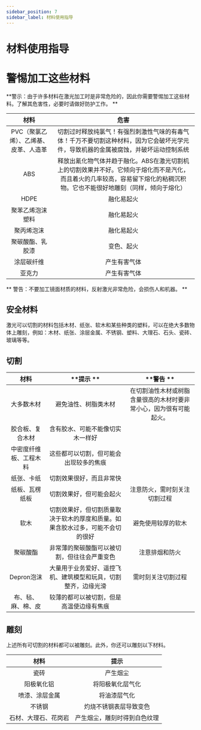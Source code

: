 ```yaml
---
sidebar_position: 7
sidebar_label: 材料使用指导
---
```



# 材料使用指导
# 警惕加工这些材料
**警示：由于许多材料在激光加工时是非常危险的，因此你需要警惕加工这些材料。了解其危害性，必要时请做好防护工作。 **

| **材料** | **危害** |
| :-: | :-: |
| PVC（聚氯乙烯）、乙烯基、皮革、人造革 |切割过时释放纯氯气！有强烈刺激性气味的有毒气体！千万不要切割这种材料，因为它会破坏光学元件，导致机器的金属被腐蚀，并破坏运动控制系统 |
| ABS | 释放出氰化物气体并趋于融化。ABS在激光切割机上的切割效果并不好。它倾向于熔化而不是汽化，而且着火的几率较高，容易留下熔化的粘稠沉积物。它也不能很好地雕刻（同样，倾向于熔化）|
| HDPE | 融化易起火 |
| 聚苯乙烯泡沫塑料 | 融化易起火 |
| 聚丙烯泡沫 | 融化易起火 |
| 聚碳酸酯、乳胶漆 | 变色、起火 |
| 涂层碳纤维 | 产生有害气体 |
| 亚克力 | 产生有害气体 |
** 警告：不要加工镜面材质的材料，反射激光非常危险，会损伤人和机器。 **
## 安全材料
激光可以切割的材料包括木材、纸张、软木和某些种类的塑料，可以在绝大多数物体上雕刻，例如：木材、纸张、涂层金属、不锈钢、塑料、大理石、石头、瓷砖、玻璃等等。
## 切割
| **材料** | **提示 ** | **警告 ** |
| :-: | :-: | :-: |
| 大多数木材 | 避免油性、树脂类木材 | 在切割油性木材或树脂含量很高的木材时要非常小心，因为很有可能起火。|
| 胶合板、复合木材 | 含有胶水、可能不能像切实木一样好 |  |
| 中密度纤维板、工程木料 | 这些都可以切割，但可能会出现较多的焦痕 |  |
| 纸张、卡纸 | 切割效果很好，而且非常快 |  |
| 纸板、瓦楞纸板 | 切割效果好，但可能会起火 | 注意防火，需时刻关注切割过程 |
| 软木 | 切割效果好，但切割质量取决于软木的厚度和质量。如果含胶水过多，可能不会切的很好 | 避免使用较厚的软木|
| 聚碳酸酯 | 非常薄的聚碳酸酯可以被切割，但往往会严重变色 | 注意排烟和防火 |
| Depron泡沫 | 大量用于业务爱好、遥控飞机、建筑模型和玩具，切割整齐，边缘光滑 | 需时刻关注切割过程 |
| 布、毡、麻、棉、皮 | 较薄的都可以被切割，但是高温使边缘有焦痕 |
## 雕刻
上述所有可切割的材料都可以被雕刻。此外，你还可以雕刻以下材料。

| **材料** | **提示** |
| :-: | :-: |
| 瓷砖 | 产生烟尘 |
| 阳极氧化铝 | 将阳极氧化层气化 |
| 喷漆、涂层金属 | 将油漆层气化 |
| 不锈钢 | 灼烧不锈钢表层导致变色 |
| 石材、大理石、花岗岩 | 产生烟尘，雕刻时得到白色纹理 |
